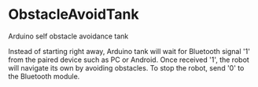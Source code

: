 # ObstacleAvoidTank
Arduino self obstacle avoidance tank

Instead of starting right away, Arduino tank will wait for Bluetooth signal '1' from the paired device such as PC or Android.
Once received '1', the robot will navigate its own by avoiding obstacles. To stop the robot, send '0' to the Bluetooth module.
